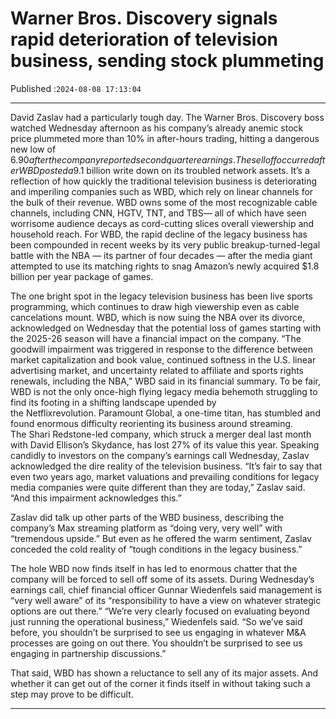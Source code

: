 # Warner Bros. Discovery signals rapid deterioration of television business, sending stock plummeting

Published :`2024-08-08 17:13:04`

---

David Zaslav had a particularly tough day. The Warner Bros. Discovery boss watched Wednesday afternoon as his company’s already anemic stock price plummeted more than 10% in after-hours trading, hitting a dangerous new low of $6.90 after the company reported second quarter earnings. The selloff occurred after WBD posted a $9.1 billion write down on its troubled network assets. It’s a reflection of how quickly the traditional television business is deteriorating and imperiling companies such as WBD, which rely on linear channels for the bulk of their revenue. WBD owns some of the most recognizable cable channels, including CNN, HGTV, TNT, and TBS— all of which have seen worrisome audience decays as cord-cutting slices overall viewership and household reach. For WBD, the rapid decline of the legacy business has been compounded in recent weeks by its very public breakup-turned-legal battle with the NBA — its partner of four decades — after the media giant attempted to use its matching rights to snag Amazon’s newly acquired $1.8 billion per year package of games.

The one bright spot in the legacy television business has been live sports programming, which continues to draw high viewership even as cable cancelations mount. WBD, which is now suing the NBA over its divorce, acknowledged on Wednesday that the potential loss of games starting with the 2025-26 season will have a financial impact on the company.  “The goodwill impairment was triggered in response to the difference between market capitalization and book value, continued softness in the U.S. linear advertising market, and uncertainty related to affiliate and sports rights renewals, including the NBA,” WBD said in its financial summary.  To be fair, WBD is not the only once-high flying legacy media behemoth struggling to find its footing in a shifting landscape upended by the Netflixrevolution. Paramount Global, a one-time titan, has stumbled and found enormous difficulty reorienting its business around streaming. The Shari Redstone-led company, which struck a merger deal last month with David Ellison’s Skydance, has lost 27% of its value this year.  Speaking candidly to investors on the company’s earnings call Wednesday, Zaslav acknowledged the dire reality of the television business.  “It’s fair to say that even two years ago, market valuations and prevailing conditions for legacy media companies were quite different than they are today,” Zaslav said. “And this impairment acknowledges this.”

Zaslav did talk up other parts of the WBD business, describing the company’s Max streaming platform as “doing very, very well” with “tremendous upside.” But even as he offered the warm sentiment, Zaslav conceded the cold reality of “tough conditions in the legacy business.”

The hole WBD now finds itself in has led to enormous chatter that the company will be forced to sell off some of its assets. During Wednesday’s earnings call, chief financial officer Gunnar Wiedenfels said management is “very well aware” of its “responsibility to have a view on whatever strategic options are out there.”  “We’re very clearly focused on evaluating beyond just running the operational business,” Wiedenfels said. “So we’ve said before, you shouldn’t be surprised to see us engaging in whatever M&A processes are going on out there. You shouldn’t be surprised to see us engaging in partnership discussions.”

That said, WBD has shown a reluctance to sell any of its major assets. And whether it can get out of the corner it finds itself in without taking such a step may prove to be difficult.

---

